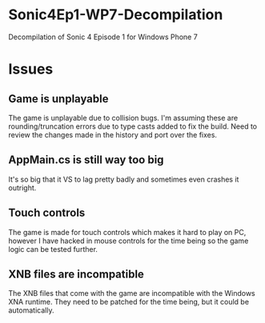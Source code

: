 # Sonic4Ep1-WP7-Decompilation
Decompilation of Sonic 4 Episode 1 for Windows Phone 7

# Issues
## Game is unplayable
The game is unplayable due to collision bugs. I'm assuming these are rounding/truncation errors due to type casts added to fix the build.
Need to review the changes made in the history and port over the fixes.
## AppMain.cs is still way too big
It's so big that it VS to lag pretty badly and sometimes even crashes it outright.
## Touch controls
The game is made for touch controls which makes it hard to play on PC, however I have hacked in mouse controls for the time being so the game logic can be tested further.
## XNB files are incompatible
The XNB files that come with the game are incompatible with the Windows XNA runtime. They need to be patched for the time being, but it could be automatically.
